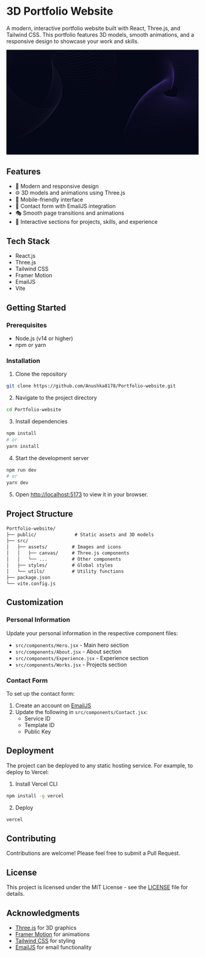 # 3D Portfolio Website

A modern, interactive portfolio website built with React, Three.js, and Tailwind CSS. This portfolio features 3D models, smooth animations, and a responsive design to showcase your work and skills.

![Portfolio Preview](src/assets/herobg.png)

## Features

- 🎨 Modern and responsive design
- 🌐 3D models and animations using Three.js
- 📱 Mobile-friendly interface
- 📧 Contact form with EmailJS integration
- 🎭 Smooth page transitions and animations
- 🎯 Interactive sections for projects, skills, and experience

## Tech Stack

- React.js
- Three.js
- Tailwind CSS
- Framer Motion
- EmailJS
- Vite

## Getting Started

### Prerequisites

- Node.js (v14 or higher)
- npm or yarn

### Installation

1. Clone the repository
```bash
git clone https://github.com/Anushka8178/Portfolio-website.git
```

2. Navigate to the project directory
```bash
cd Portfolio-website
```

3. Install dependencies
```bash
npm install
# or
yarn install
```

4. Start the development server
```bash
npm run dev
# or
yarn dev
```

5. Open [http://localhost:5173](http://localhost:5173) to view it in your browser.

## Project Structure

```
Portfolio-website/
├── public/              # Static assets and 3D models
├── src/
│   ├── assets/         # Images and icons
│   │   ├── canvas/     # Three.js components
│   │   └── ...         # Other components
│   ├── styles/         # Global styles
│   └── utils/          # Utility functions
├── package.json
└── vite.config.js
```

## Customization

### Personal Information
Update your personal information in the respective component files:
- `src/components/Hero.jsx` - Main hero section
- `src/components/About.jsx` - About section
- `src/components/Experience.jsx` - Experience section
- `src/components/Works.jsx` - Projects section

### Contact Form
To set up the contact form:
1. Create an account on [EmailJS](https://www.emailjs.com/)
2. Update the following in `src/components/Contact.jsx`:
   - Service ID
   - Template ID
   - Public Key

## Deployment

The project can be deployed to any static hosting service. For example, to deploy to Vercel:

1. Install Vercel CLI
```bash
npm install -g vercel
```

2. Deploy
```bash
vercel
```

## Contributing

Contributions are welcome! Please feel free to submit a Pull Request.

## License

This project is licensed under the MIT License - see the [LICENSE](LICENSE) file for details.

## Acknowledgments

- [Three.js](https://threejs.org/) for 3D graphics
- [Framer Motion](https://www.framer.com/motion/) for animations
- [Tailwind CSS](https://tailwindcss.com/) for styling
- [EmailJS](https://www.emailjs.com/) for email functionality
